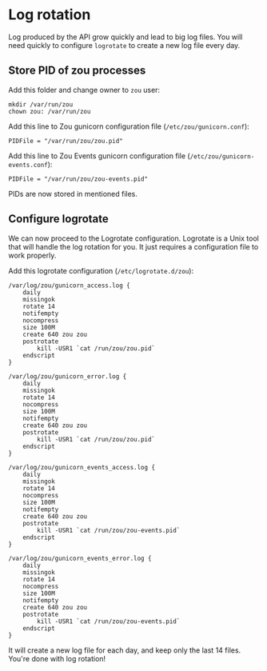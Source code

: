 # Log rotation

Log produced by the API grow quickly and lead to big log files. You will need
quickly to configure `logrotate` to create a new log file every day.


## Store PID of zou processes

Add this folder and change owner to `zou` user:

```
mkdir /var/run/zou
chown zou: /var/run/zou
```

Add this line to Zou gunicorn configuration file (`/etc/zou/gunicorn.conf`):

```
PIDFile = "/var/run/zou/zou.pid"
```

Add this line to Zou Events gunicorn configuration file 
(`/etc/zou/gunicorn-events.conf`):

```
PIDFile = "/var/run/zou/zou-events.pid"
```

PIDs are now stored in mentioned files. 

## Configure logrotate

We can now proceed to the Logrotate configuration. Logrotate is a Unix tool 
that will handle the log rotation for you. It just requires a configuration 
file to work properly.

Add this logrotate configuration (`/etc/logrotate.d/zou`):

```
/var/log/zou/gunicorn_access.log {
    daily
    missingok
    rotate 14
    notifempty
    nocompress
    size 100M
    create 640 zou zou
    postrotate
        kill -USR1 `cat /run/zou/zou.pid`
    endscript
}

/var/log/zou/gunicorn_error.log {
    daily
    missingok
    rotate 14
    nocompress
    size 100M
    notifempty
    create 640 zou zou
    postrotate
        kill -USR1 `cat /run/zou/zou.pid`
    endscript
}

/var/log/zou/gunicorn_events_access.log {
    daily
    missingok
    rotate 14
    nocompress
    size 100M
    notifempty
    create 640 zou zou
    postrotate
        kill -USR1 `cat /run/zou/zou-events.pid`
    endscript
}

/var/log/zou/gunicorn_events_error.log {
    daily
    missingok
    rotate 14
    nocompress
    size 100M
    notifempty
    create 640 zou zou
    postrotate
        kill -USR1 `cat /run/zou/zou-events.pid`
    endscript
}
```

It will create a new log file for each day, and keep only the last 14 files.
You're done with log rotation!
